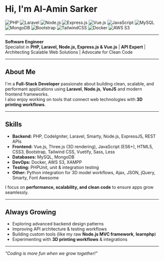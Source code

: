 # Hi, I'm Al-Amin Sarker
![PHP](https://img.shields.io/badge/PHP-777BB4?style=for-the-badge&logo=php&logoColor=white)
![Laravel](https://img.shields.io/badge/Laravel-FF2D20?style=for-the-badge&logo=laravel&logoColor=white)
![Node.js](https://img.shields.io/badge/Node.js-339933?style=for-the-badge&logo=node.js&logoColor=white)
![Express.js](https://img.shields.io/badge/Express.js-000000?style=for-the-badge&logo=express&logoColor=white)
![Vue.js](https://img.shields.io/badge/Vue.js-35495E?style=for-the-badge&logo=vue.js&logoColor=4FC08D)
![JavaScript](https://img.shields.io/badge/JavaScript-F7DF1E?style=for-the-badge&logo=javascript&logoColor=black)
![MySQL](https://img.shields.io/badge/MySQL-4479A1?style=for-the-badge&logo=mysql&logoColor=white)
![MongoDB](https://img.shields.io/badge/MongoDB-4EA94B?style=for-the-badge&logo=mongodb&logoColor=white)
![Bootstrap](https://img.shields.io/badge/Bootstrap-7952B3?style=for-the-badge&logo=bootstrap&logoColor=white)
![TailwindCSS](https://img.shields.io/badge/Tailwind_CSS-38B2AC?style=for-the-badge&logo=tailwind-css&logoColor=white)
![Docker](https://img.shields.io/badge/Docker-2496ED?style=for-the-badge&logo=docker&logoColor=white)
![AWS S3](https://img.shields.io/badge/AWS_S3-FF9900?style=for-the-badge&logo=amazon-aws&logoColor=white)

---

**Software Engineer**  
Specialist in **PHP, Laravel, Node.js, Express.js & Vue.js** | **API Expert** | Architecting Scalable Web Solutions | Advocate for Clean Code  

---

## About Me
I'm a **Full-Stack Developer** passionate about building clean, scalable, and performant applications using **Laravel**, **Node.js**, **VueJS** and modern frontend frameworks.  
I also enjoy working on tools that connect web technologies with **3D printing workflows**.

---

## Skills
- **Backend:** PHP, CodeIgniter, Laravel, Smarty, Node.js, ExpressJS, REST APIs
- **Frontend:** Vue.js, Three.js (3D rendering), JavaScript (ES6+), HTML5, CSS3, Bootstrap, Tailwind CSS, Vuetify, Sass, Less   
- **Databases:** MySQL, MongoDB
- **DevOps:** Docker, AWS S3, XAMPP  
- **Testing:** PHPUnit, unit & integration testing  
- **Other:** Python integration for 3D model workflows, Ajax, JSON, jQuery, Smarty, Font Awesome 


I focus on **performance, scalability, and clean code** to ensure apps grow seamlessly.  

---

## Always Growing  
- Exploring advanced backend design patterns  
- Improving API architecture & testing workflows  
- Building custom tools (like my raw **Node.js MVC framework**, **learnphp**)  
- Experimenting with **3D printing workflows** & integrations  

---

*"Coding is more fun when we grow together!"*  